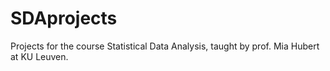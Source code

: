 # SDAprojects
Projects for the course Statistical Data Analysis, taught by prof. Mia Hubert at KU Leuven.
